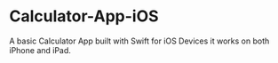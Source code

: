 # Calculator-App-iOS
A basic Calculator App built with Swift for iOS Devices it works on both iPhone and iPad.

